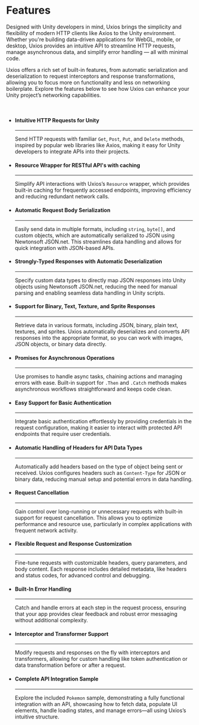 ﻿# Features

Designed with Unity developers in mind, Uxios brings the simplicity and flexibility of modern HTTP clients like Axios to
the Unity environment. Whether you're building data-driven applications for WebGL, mobile, or desktop, Uxios provides an
intuitive API to streamline HTTP requests, manage asynchronous data, and simplify error handling — all with minimal 
code.

Uxios offers a rich set of built-in features, from automatic serialization and deserialization to request interceptors
and response transformations, allowing you to focus more on functionality and less on networking boilerplate. Explore
the features below to see how Uxios can enhance your Unity project’s networking capabilities.

&nbsp;

<div class="grid cards" markdown>

-   #### Intuitive HTTP Requests for Unity

    ---
    Send HTTP requests with familiar `Get`, `Post`, `Put`, and `Delete` methods, inspired by popular web libraries like
    Axios, making it easy for Unity developers to integrate APIs into their projects.

-   #### Resource Wrapper for RESTful API's with caching

    ---
    Simplify API interactions with Uxios’s `Resource` wrapper, which provides built-in caching for frequently accessed
    endpoints, improving efficiency and reducing redundant network calls.
  
- #### Automatic Request Body Serialization

    ---
    Easily send data in multiple formats, including `string`, `byte[]`, and custom objects, which are automatically
    serialized to JSON using Newtonsoft JSON.net. This streamlines data handling and allows for quick integration with
    JSON-based APIs.


-   #### Strongly-Typed Responses with Automatic Deserialization

    ---
    Specify custom data types to directly map JSON responses into Unity objects using Newtonsoft JSON.net, reducing the
    need for manual parsing and enabling seamless data handling in Unity scripts.

-   #### Support for Binary, Text, Texture, and Sprite Responses

    ---
    Retrieve data in various formats, including JSON, binary, plain text, textures, and sprites. Uxios automatically
    deserializes and converts API responses into the appropriate format, so you can work with images, JSON objects, or
    binary data directly.

-   #### Promises for Asynchronous Operations  

    ---
    Use promises to handle async tasks, chaining actions and managing errors with ease. Built-in support for `.Then`
    and `.Catch` methods makes asynchronous workflows straightforward and keeps code clean.

-   #### Easy Support for Basic Authentication

    ---
    Integrate basic authentication effortlessly by providing credentials in the request configuration, making it easier
    to interact with protected API endpoints that require user credentials.

-   #### Automatic Handling of Headers for API Data Types

    ---
    Automatically add headers based on the type of object being sent or received. Uxios configures headers such
    as `Content-Type` for JSON or binary data, reducing manual setup and potential errors in data handling.

-   #### Request Cancellation
  
    ---
    Gain control over long-running or unnecessary requests with built-in support for request cancellation. This allows you
    to optimize performance and resource use, particularly in complex applications with frequent network activity.

-   #### Flexible Request and Response Customization

    ---
    Fine-tune requests with customizable headers, query parameters, and body content. Each response includes detailed
    metadata, like headers and status codes, for advanced control and debugging.

-   #### Built-In Error Handling  

    ---
    Catch and handle errors at each step in the request process, ensuring that your app provides clear feedback and robust
    error messaging without additional complexity.

-   #### Interceptor and Transformer Support

    ---
    Modify requests and responses on the fly with interceptors and transformers, allowing for custom handling like token
    authentication or data transformation before or after a request.

-   #### Complete API Integration Sample  

    ---
    Explore the included `Pokemon` sample, demonstrating a fully functional integration with an API, showcasing how to
    fetch data, populate UI elements, handle loading states, and manage errors—all using Uxios’s intuitive structure.

</div>